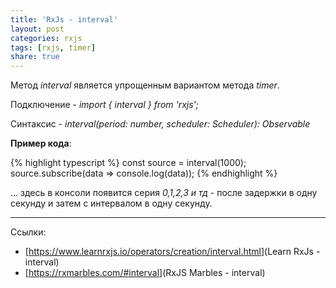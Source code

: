 ```yaml
---
title: 'RxJs - interval'
layout: post
categories: rxjs
tags: [rxjs, timer]
share: true
---
```


Метод _interval_ является упрощенным вариантом метода _timer_.

Подключение - _import { interval } from 'rxjs';_

Синтаксис - _interval(period: number, scheduler: Scheduler): Observable_

**Пример кода**:

{% highlight typescript %}
const source = interval(1000);
source.subscribe(data => console.log(data));
{% endhighlight %}

... здесь в консоли появится серия _0,1,2,3 и тд_ - после задержки в одну секунду и затем с интервалом в одну секунду.

---

Ссылки:

- [<https://www.learnrxjs.io/operators/creation/interval.html>](Learn RxJs - interval)
- [<https://rxmarbles.com/#interval>](RxJS Marbles - interval)

